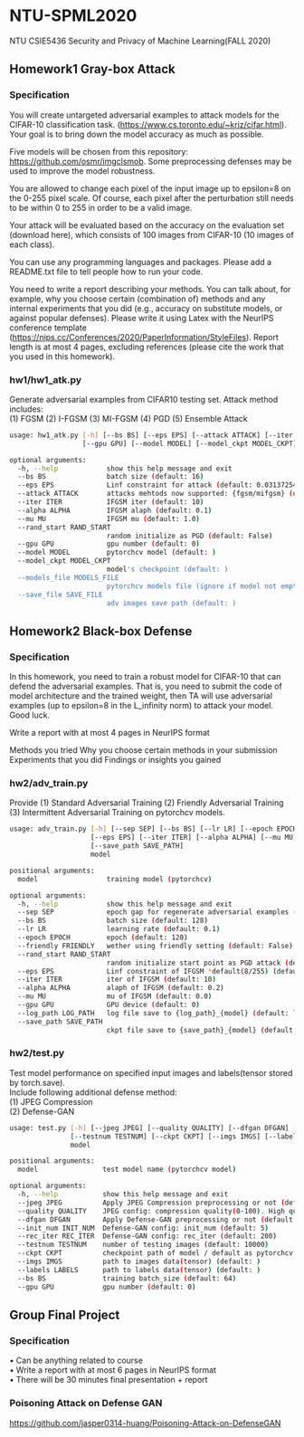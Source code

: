 # NTU-SPML2020
NTU CSIE5436 Security and Privacy of Machine Learning(FALL 2020)

## Homework1 Gray-box Attack
### Specification
You will create untargeted adversarial examples to attack models for the CIFAR-10 classification task. (https://www.cs.toronto.edu/~kriz/cifar.html). Your goal is to bring down the model accuracy as much as possible.

Five models will be chosen from this repository: https://github.com/osmr/imgclsmob. Some preprocessing defenses may be used to improve the model robustness.

You are allowed to change each pixel of the input image up to epsilon=8 on the 0-255 pixel scale. Of course, each pixel after the perturbation still needs to be within 0 to 255 in order to be a valid image.

Your attack will be evaluated based on the accuracy on the evaluation set (download here), which consists of 100 images from CIFAR-10 (10 images of each class).

You can use any programming languages and packages. Please add a README.txt file to tell people how to run your code.

You need to write a report describing your methods.  You can talk about, for example,  why you choose certain (combination of) methods and any internal experiments that you did (e.g., accuracy on substitute models, or against popular defenses). Please write it using Latex with the NeurIPS conference template (https://nips.cc/Conferences/2020/PaperInformation/StyleFiles). Report length is at most 4 pages, excluding references (please cite the work that you used in this homework).

### hw1/hw1_atk.py
Generate adversarial examples from CIFAR10 testing set.
Attack method includes:<br>
(1) FGSM (2) I-FGSM (3) MI-FGSM (4) PGD (5) Ensemble Attack
```bash
usage: hw1_atk.py [-h] [--bs BS] [--eps EPS] [--attack ATTACK] [--iter ITER] [--alpha ALPHA] [--mu MU] [--rand_start RAND_START]
                  [--gpu GPU] [--model MODEL] [--model_ckpt MODEL_CKPT] [--models_file MODELS_FILE] [--save_file SAVE_FILE]

optional arguments:
  -h, --help            show this help message and exit
  --bs BS               batch size (default: 16)
  --eps EPS             Linf constraint for attack (default: 0.03137254901960784)
  --attack ATTACK       attacks mehtods now supported: {fgsm/mifgsm} (default: mifgsm)
  --iter ITER           IFGSM iter (default: 10)
  --alpha ALPHA         IFGSM alaph (default: 0.1)
  --mu MU               IFGSM mu (default: 1.0)
  --rand_start RAND_START
                        random initialize as PGD (default: False)
  --gpu GPU             gpu number (default: 0)
  --model MODEL         pytorchcv model (default: )
  --model_ckpt MODEL_CKPT
                        model's checkpoint (default: )
  --models_file MODELS_FILE
                        pytorchcv models file (ignore if model not empty) (default: )
  --save_file SAVE_FILE
                        adv images save path (default: )
```

## Homework2 Black-box Defense
### Specification
In this homework, you need to train a robust model for CIFAR-10 that can defend the adversarial examples. That is, you need to submit the code of model architecture and the trained weight, then TA will use adversarial examples (up to epsilon=8 in the L_infinity norm) to attack your model. Good luck.

Write a report with at most 4 pages in NeurIPS format

Methods you tried
Why you choose certain methods in your submission
Experiments that you did
Findings or insights you gained

### hw2/adv_train.py
Provide (1) Standard Adversarial Training (2) Friendly Adversarial Training (3) Intermittent Adversarial Training on pytorchcv models.
```bash
usage: adv_train.py [-h] [--sep SEP] [--bs BS] [--lr LR] [--epoch EPOCH] [--friendly FRIENDLY] [--rand_start RAND_START]
                    [--eps EPS] [--iter ITER] [--alpha ALPHA] [--mu MU] [--gpu GPU] [--log_path LOG_PATH]
                    [--save_path SAVE_PATH]
                    model

positional arguments:
  model                 training model (pytorchcv)

optional arguments:
  -h, --help            show this help message and exit
  --sep SEP             epoch gap for regenerate adversarial examples (default: 1)
  --bs BS               batch size (default: 128)
  --lr LR               learning rate (default: 0.1)
  --epoch EPOCH         epoch (default: 120)
  --friendly FRIENDLY   wether using friendly setting (default: False)
  --rand_start RAND_START
                        random initialize start point as PGD attack (default: True)
  --eps EPS             Linf constraint of IFGSM *default(8/255) (default: 0.03137254901960784)
  --iter ITER           iter of IFGSM (default: 10)
  --alpha ALPHA         alaph of IFGSM (default: 0.2)
  --mu MU               mu of IFGSM (default: 0.0)
  --gpu GPU             GPU device (default: 0)
  --log_path LOG_PATH   log file save to {log_path}_{model} (default: log)
  --save_path SAVE_PATH
                        ckpt file save to {save_path}_{model} (default: ckpt)
```
### hw2/test.py
Test model performance on specified input images and labels(tensor stored by torch.save).<br>
Include following additional defense method:<br>
(1) JPEG Compression<br>
(2) Defense-GAN<br>
```bash
usage: test.py [-h] [--jpeg JPEG] [--quality QUALITY] [--dfgan DFGAN] [--init_num INIT_NUM] [--rec_iter REC_ITER]
               [--testnum TESTNUM] [--ckpt CKPT] [--imgs IMGS] [--labels LABELS] [--bs BS] [--gpu GPU]
               model

positional arguments:
  model                test model name (pytorchcv model)

optional arguments:
  -h, --help           show this help message and exit
  --jpeg JPEG          Apply JPEG Compression preprocessing or not (default: False)
  --quality QUALITY    JPEG config: compression quality(0-100). High quality means little compression (default: 100)
  --dfgan DFGAN        Apply Defense-GAN preprocessing or not (default: False)
  --init_num INIT_NUM  Defense-GAN config: init_num (default: 5)
  --rec_iter REC_ITER  Defense-GAN config: rec_iter (default: 200)
  --testnum TESTNUM    number of testing images (default: 10000)
  --ckpt CKPT          checkpoint path of model / default as pytorchcv pretrained weights (default: )
  --imgs IMGS          path to images data(tensor) (default: )
  --labels LABELS      path to labels data(tensor) (default: )
  --bs BS              training batch_size (default: 64)
  --gpu GPU            gpu number (default: 0)
```


## Group Final Project
### Specification
• Can be anything related to course<br>
• Write a report with at most 6 pages in NeurIPS format<br>
• There will be 30 minutes final presentation + report<br>

### Poisoning Attack on Defense GAN

https://github.com/jasper0314-huang/Poisoning-Attack-on-DefenseGAN
